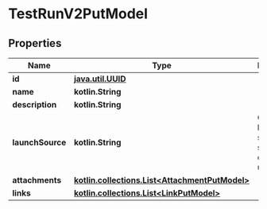 
# TestRunV2PutModel

## Properties
| Name | Type | Description | Notes |
| ------------ | ------------- | ------------- | ------------- |
| **id** | [**java.util.UUID**](java.util.UUID.md) |  |  |
| **name** | **kotlin.String** |  |  |
| **description** | **kotlin.String** |  |  [optional] |
| **launchSource** | **kotlin.String** | Once launch source is specified it cannot be updated |  [optional] |
| **attachments** | [**kotlin.collections.List&lt;AttachmentPutModel&gt;**](AttachmentPutModel.md) |  |  [optional] |
| **links** | [**kotlin.collections.List&lt;LinkPutModel&gt;**](LinkPutModel.md) |  |  [optional] |




